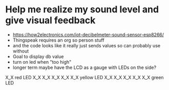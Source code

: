 # Help me realize my sound level and give visual feedback

- https://how2electronics.com/iot-decibelmeter-sound-sensor-esp8266/
- Thingspeak requires an org so person stuff 
- and the code looks like it really just sends values so can probably use without 
- Goal to display db value
- turn on led when "too high"
- longer term maybe have the LCD as a gauge with LEDs on the side?

X_X red LED
X_X
X_X
X_X
X_X
X_X yellow LED
X_X
X_X
X_X
X_X
X_X green LED
